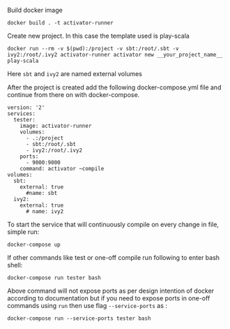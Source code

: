 Build docker image

    docker build . -t activator-runner

Create new project. In this case the template used is play-scala

    docker run --rm -v $(pwd):/project -v sbt:/root/.sbt -v ivy2:/root/.ivy2 activator-runner activator new __your_project_name__ play-scala
  
Here `sbt` and `ivy2` are named external volumes

After the project is created add the following docker-compose.yml file and continue from there on with docker-compose.

    version: '2'
    services:
      tester:
        image: activator-runner
        volumes:
          - .:/project
          - sbt:/root/.sbt
          - ivy2:/root/.ivy2
        ports:
          - 9000:9000
        command: activator ~compile
    volumes:
      sbt:
        external: true
          #name: sbt
      ivy2:
        external: true
          # name: ivy2


To start the service that will continuously compile on every change in file, simple run:

    docker-compose up
    
If other commands like test or one-off compile run following to enter bash shell:

    docker-compose run tester bash
    
Above command will not expose ports as per design intention of docker according to documentation but if you need to expose ports in one-off commands using `run` then use flag `--service-ports` as :

    docker-compose run --service-ports tester bash